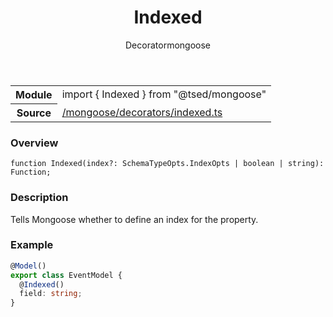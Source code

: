 
<header class="symbol-info-header"><h1 id="indexed">Indexed</h1><label class="symbol-info-type-label decorator">Decorator</label><label class="api-type-label mongoose" title="mongoose">mongoose</label></header>
<!-- summary -->
<section class="symbol-info"><table class="is-full-width"><tbody><tr><th>Module</th><td><div class="lang-typescript"><span class="token keyword">import</span> { Indexed }&nbsp;<span class="token keyword">from</span>&nbsp;<span class="token string">"@tsed/mongoose"</span></div></td></tr><tr><th>Source</th><td><a href="https://github.com/Romakita/ts-express-decorators/blob/v4.14.3/src//mongoose/decorators/indexed.ts#L0-L0">/mongoose/decorators/indexed.ts</a></td></tr></tbody></table></section>
<!-- overview -->


### Overview


<pre><code class="typescript-lang ">function <span class="token function">Indexed</span><span class="token punctuation">(</span>index?<span class="token punctuation">:</span> SchemaTypeOpts.IndexOpts | <span class="token keyword">boolean</span> | <span class="token keyword">string</span><span class="token punctuation">)</span><span class="token punctuation">:</span> Function<span class="token punctuation">;</span></code></pre>


<!-- Parameters -->

<!-- Description -->


### Description

Tells Mongoose whether to define an index for the property.
### Example

```typescript
@Model()
export class EventModel {
  @Indexed()
  field: string;
}
```

<!-- Members -->

